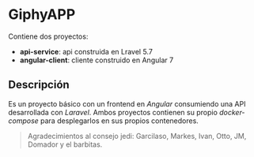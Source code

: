# GiphyAPP

Contiene dos proyectos:
* **api-service**: api construida en Lravel 5.7
* **angular-client**: cliente construido en Angular 7

## Descripción

Es un proyecto básico con un frontend en *Angular* consumiendo una API desarrollada con *Laravel*. Ambos proyectos contienen su propio *docker-compose* para desplegarlos en sus propios contenedores.
> Agradecimientos al consejo jedi: Garcilaso, Markes, Ivan, Otto, JM, Domador y el barbitas.